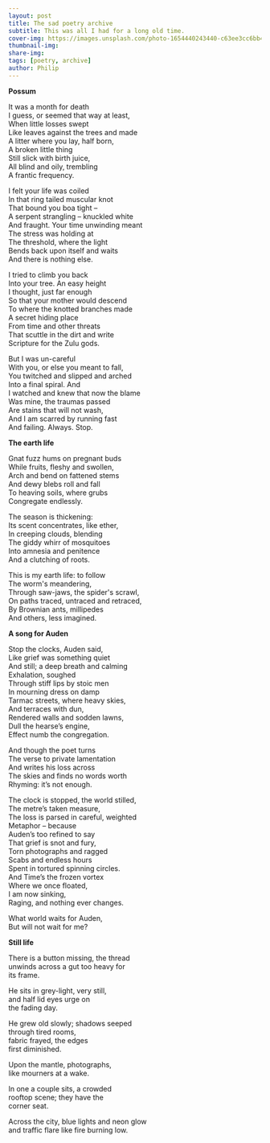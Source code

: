 ```yaml
---
layout: post
title: The sad poetry archive 
subtitle: This was all I had for a long old time. 
cover-img: https://images.unsplash.com/photo-1654440243440-c63ee3cc6bb4?crop=entropy&cs=tinysrgb&fit=max&fm=jpg&ixid=M3wzMDc1NjV8MHwxfHNlYXJjaHwyN3x8cG9zc3VtfGVufDB8fHx8MTcwMDA4NTk2Nnww&ixlib=rb-4.0.3&q=80&w=1080
thumbnail-img:
share-img: 
tags: [poetry, archive]
author: Philip
---
```

**Possum**

It was a month for death  
I guess, or seemed that way at least,  
When little losses swept  
Like leaves against the trees and made  
A litter where you lay, half born,  
A broken little thing  
Still slick with birth juice,  
All blind and oily, trembling  
A frantic frequency.  

I felt your life was coiled  
In that ring tailed muscular knot  
That bound you boa tight –  
A serpent strangling – knuckled white  
And fraught. Your time unwinding meant  
The stress was holding at  
The threshold, where the light  
Bends back upon itself and waits  
And there is nothing else.  

I tried to climb you back  
Into your tree. An easy height  
I thought, just far enough  
So that your mother would descend  
To where the knotted branches made  
A secret hiding place  
From time and other threats  
That scuttle in the dirt and write  
Scripture for the Zulu gods.  

But I was un-careful  
With you, or else you meant to fall,  
You twitched and slipped and arched  
Into a final spiral. And  
I watched and knew that now the blame  
Was mine, the traumas passed  
Are stains that will not wash,  
And I am scarred by running fast  
And failing. Always. Stop.  

**The earth life**

Gnat fuzz hums on pregnant buds  
While fruits, fleshy and swollen,  
Arch and bend on fattened stems  
And dewy blebs roll and fall  
To heaving soils, where grubs  
Congregate endlessly.  

The season is thickening:  
Its scent concentrates, like ether,  
In creeping clouds, blending  
The giddy whirr of mosquitoes  
Into amnesia and penitence  
And a clutching of roots.  

This is my earth life: to follow  
The worm's meandering,  
Through saw-jaws, the spider's scrawl,  
On paths traced, untraced and retraced,  
By Brownian ants, millipedes  
And others, less imagined.  

**A song for Auden**

Stop the clocks, Auden said,  
Like grief was something quiet  
And still; a deep breath and calming  
Exhalation, soughed  
Through stiff lips by stoic men  
In mourning dress on damp  
Tarmac streets, where heavy skies,  
And terraces with dun,  
Rendered walls and sodden lawns,  
Dull the hearse’s engine,  
Effect numb the congregation.  

And though the poet turns  
The verse to private lamentation  
And writes his loss across  
The skies and finds no words worth  
Rhyming: it’s not enough.  

The clock is stopped, the world stilled,  
The metre’s taken measure,  
The loss is parsed in careful, weighted  
Metaphor – because  
Auden’s too refined to say  
That grief is snot and fury,  
Torn photographs and ragged  
Scabs and endless hours  
Spent in tortured spinning circles.  
And Time’s the frozen vortex  
Where we once floated,  
I am now sinking,  
Raging, and nothing ever changes.  

What world waits for Auden,  
But will not wait for me?  

**Still life**

There is a button missing, the thread  
unwinds across a gut too heavy for  
its frame.  
 
He sits in grey-light, very still,  
and half lid eyes urge on  
the fading day.  

He grew old slowly; shadows seeped  
through tired rooms,  
fabric frayed, the edges  
first diminished.  

Upon the mantle, photographs,  
like mourners at a wake.  

In one a couple sits, a crowded  
rooftop scene; they have the  
corner seat.  

Across the city, blue lights and neon glow  
and traffic flare like fire burning low.  

